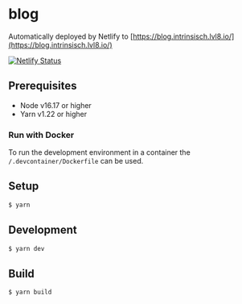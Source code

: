 # blog

Automatically deployed by Netlify to [https://blog.intrinsisch.lvl8.io/](https://blog.intrinsisch.lvl8.io/)

[![Netlify Status](https://api.netlify.com/api/v1/badges/2b05ccf6-f07c-440a-ac6c-3b1d5e54cde0/deploy-status)](https://app.netlify.com/sites/dulcet-cactus-99b703/deploys)

## Prerequisites

* Node v16.17 or higher
* Yarn v1.22 or higher

### Run with Docker

To run the development environment in a container the `/.devcontainer/Dockerfile` can be used.

## Setup

```sh
$ yarn
```

## Development

```sh
$ yarn dev
```

## Build

```sh
$ yarn build
```

